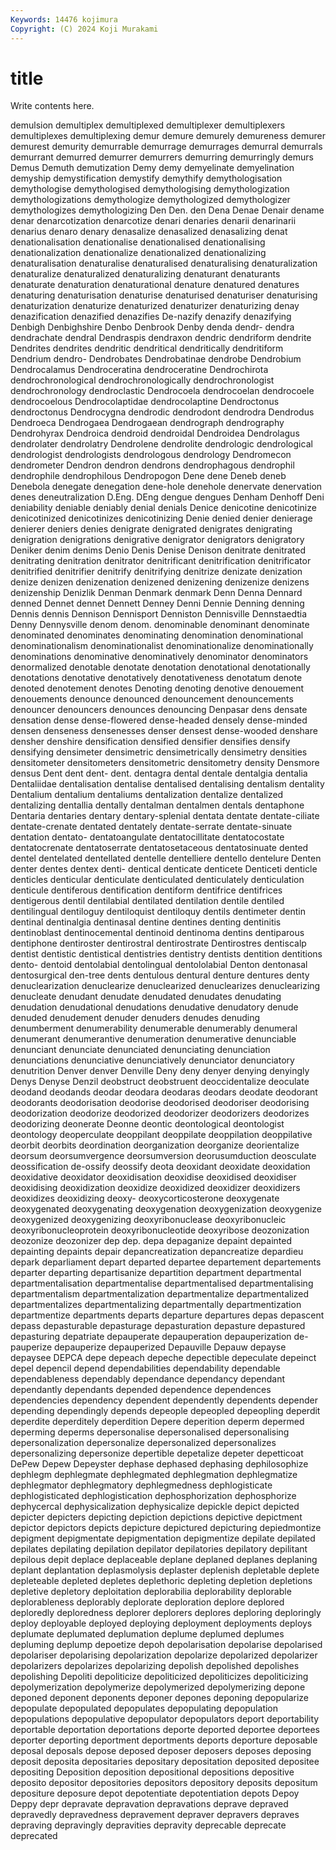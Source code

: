 ```yaml
---
Keywords: 14476 kojimura
Copyright: (C) 2024 Koji Murakami
---
```


# title

Write contents here.



 demulsion demultiplex demultiplexed demultiplexer demultiplexers demultiplexes demultiplexing demur
demure demurely demureness demurer demurest demurity demurrable demurrage demurrages demurral
demurrals demurrant demurred demurrer demurrers demurring demurringly demurs Demus Demuth
demutization Demy demy demyelinate demyelination demyship demystification demystify demythify demythologisation
demythologise demythologised demythologising demythologization demythologizations demythologize demythologized demythologizer demythologizes demythologizing
Den Den. den Dena Denae Denair dename denar denarcotization denarcotize
denari denaries denarii denarinarii denarius denaro denary denasalize denasalized denasalizing
denat denationalisation denationalise denationalised denationalising denationalization denationalize denationalized denationalizing denaturalisation
denaturalise denaturalised denaturalising denaturalization denaturalize denaturalized denaturalizing denaturant denaturants denaturate
denaturation denaturational denature denatured denatures denaturing denaturisation denaturise denaturised denaturiser
denaturising denaturization denaturize denaturized denaturizer denaturizing denay denazification denazified denazifies
De-nazify denazify denazifying Denbigh Denbighshire Denbo Denbrook Denby denda dendr-
dendra dendrachate dendral Dendraspis dendraxon dendric dendriform dendrite Dendrites dendrites
dendritic dendritical dendritically dendritiform Dendrium dendro- Dendrobates Dendrobatinae dendrobe Dendrobium
Dendrocalamus Dendroceratina dendroceratine Dendrochirota dendrochronological dendrochronologically dendrochronologist dendrochronology dendroclastic Dendrocoela
dendrocoelan dendrocoele dendrocoelous Dendrocolaptidae dendrocolaptine Dendroctonus dendroctonus Dendrocygna dendrodic dendrodont
dendrodra Dendrodus Dendroeca Dendrogaea Dendrogaean dendrograph dendrography Dendrohyrax Dendroica dendroid
dendroidal Dendroidea Dendrolagus dendrolater dendrolatry Dendrolene dendrolite dendrologic dendrological dendrologist
dendrologists dendrologous dendrology Dendromecon dendrometer Dendron dendron dendrons dendrophagous dendrophil
dendrophile dendrophilous Dendropogon Dene dene Deneb deneb Denebola denegate denegation
dene-hole denehole denervate denervation denes deneutralization D.Eng. DEng dengue dengues
Denham Denhoff Deni deniability deniable deniably denial denials Denice denicotine
denicotinize denicotinized denicotinizes denicotinizing Denie denied denier denierage denierer deniers
denies denigrate denigrated denigrates denigrating denigration denigrations denigrative denigrator denigrators
denigratory Deniker denim denims Denio Denis Denise Denison denitrate denitrated
denitrating denitration denitrator denitrificant denitrification denitrificator denitrified denitrifier denitrify denitrifying
denitrize denizate denization denize denizen denizenation denizened denizening denizenize denizens
denizenship Denizlik Denman Denmark denmark Denn Denna Dennard denned Dennet
dennet Dennett Denney Denni Dennie Denning denning Dennis dennis Dennison
Dennisport Denniston Dennisville Dennstaedtia Denny Dennysville denom denom. denominable denominant
denominate denominated denominates denominating denomination denominational denominationalism denominationalist denominationalize denominationally
denominations denominative denominatively denominator denominators denormalized denotable denotate denotation denotational
denotationally denotations denotative denotatively denotativeness denotatum denote denoted denotement denotes
Denoting denoting denotive denouement denouements denounce denounced denouncement denouncements denouncer
denouncers denounces denouncing Denpasar dens densate densation dense dense-flowered dense-headed
densely dense-minded densen denseness densenesses denser densest dense-wooded denshare densher
denshire densification densified densifier densifies densify densifying densimeter densimetric densimetrically
densimetry densities densitometer densitometers densitometric densitometry density Densmore densus Dent
dent dent- dent. dentagra dental dentale dentalgia dentalia Dentaliidae dentalisation
dentalise dentalised dentalising dentalism dentality Dentalium dentalium dentaliums dentalization dentalize
dentalized dentalizing dentallia dentally dentalman dentalmen dentals dentaphone Dentaria dentaries
dentary dentary-splenial dentata dentate dentate-ciliate dentate-crenate dentated dentately dentate-serrate dentate-sinuate
dentation dentato- dentatoangulate dentatocillitate dentatocostate dentatocrenate dentatoserrate dentatosetaceous dentatosinuate dented
dentel dentelated dentellated dentelle dentelliere dentello dentelure Denten denter dentes
dentex denti- dentical denticate denticete Denticeti denticle denticles denticular denticulate
denticulated denticulately denticulation denticule dentiferous dentification dentiform dentifrice dentifrices dentigerous
dentil dentilabial dentilated dentilation dentile dentiled dentilingual dentiloguy dentiloquist dentiloquy
dentils dentimeter dentin dentinal dentinalgia dentinasal dentine dentines denting dentinitis
dentinoblast dentinocemental dentinoid dentinoma dentins dentiparous dentiphone dentiroster dentirostral dentirostrate
Dentirostres dentiscalp dentist dentistic dentistical dentistries dentistry dentists dentition dentitions
dento- dentoid dentolabial dentolingual dentololabial Denton dentonasal dentosurgical den-tree dents
dentulous dentural denture dentures denty denuclearization denuclearize denuclearized denuclearizes denuclearizing
denucleate denudant denudate denudated denudates denudating denudation denudational denudations denudative
denudatory denude denuded denudement denuder denuders denudes denuding denumberment denumerability
denumerable denumerably denumeral denumerant denumerantive denumeration denumerative denunciable denunciant denunciate
denunciated denunciating denunciation denunciations denunciative denunciatively denunciator denunciatory denutrition Denver
denver Denville Deny deny denyer denying denyingly Denys Denyse Denzil
deobstruct deobstruent deoccidentalize deoculate deodand deodands deodar deodara deodaras deodars
deodate deodorant deodorants deodorisation deodorise deodorised deodoriser deodorising deodorization deodorize
deodorized deodorizer deodorizers deodorizes deodorizing deonerate Deonne deontic deontological deontologist
deontology deoperculate deoppilant deoppilate deoppilation deoppilative deorbit deorbits deordination deorganization
deorganize deorientalize deorsum deorsumvergence deorsumversion deorusumduction deosculate deossification de-ossify deossify
deota deoxidant deoxidate deoxidation deoxidative deoxidator deoxidisation deoxidise deoxidised deoxidiser
deoxidising deoxidization deoxidize deoxidized deoxidizer deoxidizers deoxidizes deoxidizing deoxy- deoxycorticosterone
deoxygenate deoxygenated deoxygenating deoxygenation deoxygenization deoxygenize deoxygenized deoxygenizing deoxyribonuclease deoxyribonucleic
deoxyribonucleoprotein deoxyribonucleotide deoxyribose deozonization deozonize deozonizer dep dep. depa depaganize
depaint depainted depainting depaints depair depancreatization depancreatize depardieu depark deparliament
depart departed departee departement departements departer departing departisanize departition department
departmental departmentalisation departmentalise departmentalised departmentalising departmentalism departmentalization departmentalize departmentalized departmentalizes
departmentalizing departmentally departmentization departmentize departments departs departure departures depas depascent
depass depasturable depasturage depasturation depasture depastured depasturing depatriate depauperate depauperation
depauperization de-pauperize depauperize depauperized Depauville Depauw depayse depaysee DEPCA depe
depeach depeche depectible depeculate depeinct depel depencil depend dependabilities dependability
dependable dependableness dependably dependance dependancy dependant dependantly dependants depended dependence
dependences dependencies dependency dependent dependently dependents depender depending dependingly depends
depeople depeopled depeopling deperdit deperdite deperditely deperdition Depere deperition deperm
depermed deperming deperms depersonalise depersonalised depersonalising depersonalization depersonalize depersonalized depersonalizes
depersonalizing depersonize depertible depetalize depeter depetticoat DePew Depew Depeyster dephase
dephased dephasing dephilosophize dephlegm dephlegmate dephlegmated dephlegmation dephlegmatize dephlegmator dephlegmatory
dephlegmedness dephlogisticate dephlogisticated dephlogistication dephosphorization dephosphorize dephycercal dephysicalization dephysicalize depickle
depict depicted depicter depicters depicting depiction depictions depictive depictment depictor
depictors depicts depicture depictured depicturing depiedmontize depigment depigmentate depigmentation depigmentize
depilate depilated depilates depilating depilation depilator depilatories depilatory depilitant depilous
depit deplace deplaceable deplane deplaned deplanes deplaning deplant deplantation deplasmolysis
deplaster deplenish depletable deplete depleteable depleted depletes deplethoric depleting depletion
depletions depletive depletory deploitation deplorabilia deplorability deplorable deplorableness deplorably deplorate
deploration deplore deplored deploredly deploredness deplorer deplorers deplores deploring deploringly
deploy deployable deployed deploying deployment deployments deploys deplumate deplumated deplumation
deplume deplumed deplumes depluming deplump depoetize depoh depolarisation depolarise depolarised
depolariser depolarising depolarization depolarize depolarized depolarizer depolarizers depolarizes depolarizing depolish
depolished depolishes depolishing Depoliti depoliticize depoliticized depoliticizes depoliticizing depolymerization depolymerize
depolymerized depolymerizing depone deponed deponent deponents deponer depones deponing depopularize
depopulate depopulated depopulates depopulating depopulation depopulations depopulative depopulator depopulators deport
deportability deportable deportation deportations deporte deported deportee deportees deporter deporting
deportment deportments deports deporture deposable deposal deposals depose deposed deposer
deposers deposes deposing deposit deposita depositaries depositary depositation deposited depositee
depositing Deposition deposition depositional depositions depositive deposito depositor depositories depositors
depository deposits depositum depositure deposure depot depotentiate depotentiation depots Depoy
Deppy depr depravate depravation depravations deprave depraved depravedly depravedness depravement
depraver depravers depraves depraving depravingly depravities depravity deprecable deprecate deprecated
